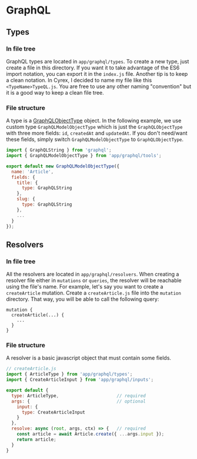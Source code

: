 # GraphQL
## Types
### In file tree
GraphQL types are located in `app/graphql/types`. To create a new type, just create a file in this directory. If you want it to
take advantage of the ES6 import notation, you can export it in the `index.js` file. Another tip is to keep a clean notation.
In Cyrex, I decided to name my file like this `<TypeName>TypeQL.js`. You are free to use any other naming "convention" but it is
a good way to keep a clean file tree.
### File structure
A type is a [GraphQLObjectType](https://graphql.org/graphql-js/type/#graphqlobjecttype) object. In the following example, we use
custom type `GraphQLModelObjectType` which is just the `GraphQLObjectType` with three more fields: `id`, `createdAt` and `updatedAt`.
If you don't need/want these fields, simply switch `GraphQLModelObjectType` to `GraphQLObjectType`.
```javascript
import { GraphQLString } from 'graphql';
import { GraphQLModelObjectType } from 'app/graphql/tools';

export default new GraphQLModelObjectType({
  name: 'Article',
  fields: {
    title: {
      type: GraphQLString
    },
    slug: {
      type: GraphQLString
    },
    ...
  }
});
```


## Resolvers
### In file tree
All the resolvers are located in `app/graphql/resolvers`. When creating a resolver file either in `mutations` or `queries`,
the resolver will be reachable using the file's name. For example, let's say you want to create a `createArticle` mutation.
Create a `createArticle.js` file into the `mutation` directory. That way, you will be able to call the following query:
```
mutation {
  createArticle(...) {
    ...
  }
}
```
### File structure
A resolver is a basic javascript object that must contain some fields.
```javascript
// createArticle.js
import { ArticleType } from 'app/graphql/types';
import { CreateArticleInput } from 'app/graphql/inputs';

export default {
  type: ArticleType,                      // required
  args: {                                 // optional
    input: {
      type: CreateArticleInput
    }
  },
  resolve: async (root, args, ctx) => {   // required
    const article = await Article.create({ ...args.input });
    return article;
  }
}
```
